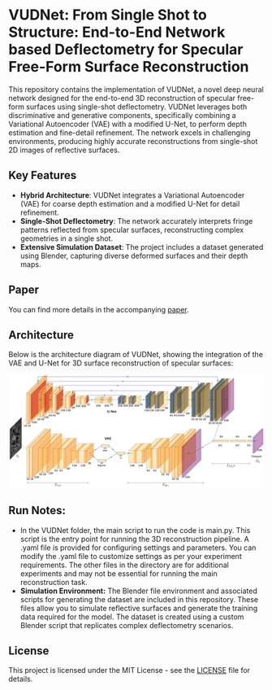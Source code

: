 # VUDNet: From Single Shot to Structure: End-to-End Network based Deflectometry for Specular Free-Form Surface Reconstruction

This repository contains the implementation of VUDNet, a novel deep neural network designed for the end-to-end 3D reconstruction of specular free-form surfaces using single-shot deflectometry. VUDNet leverages both discriminative and generative components, specifically combining a Variational Autoencoder (VAE) with a modified U-Net, to perform depth estimation and fine-detail refinement. The network excels in challenging environments, producing highly accurate reconstructions from single-shot 2D images of reflective surfaces.

## Key Features
- **Hybrid Architecture**: VUDNet integrates a Variational Autoencoder (VAE) for coarse depth estimation and a modified U-Net for detail refinement.
- **Single-Shot Deflectometry**: The network accurately interprets fringe patterns reflected from specular surfaces, reconstructing complex geometries in a single shot.
- **Extensive Simulation Dataset**: The project includes a dataset generated using Blender, capturing diverse deformed surfaces and their depth maps.

## Paper
You can find more details in the accompanying [paper]([https://www.preprints.org/manuscript/202409.1851/v1](https://www.mdpi.com/2076-3417/14/23/10824)]).

## Architecture
Below is the architecture diagram of VUDNet, showing the integration of the VAE and U-Net for 3D surface reconstruction of specular surfaces:

![VUDNet Architecture](VUDNet_Arch.jpg)


## Run Notes:

- In the VUDNet folder, the main script to run the code is main.py. This script is the entry point for running the 3D reconstruction pipeline. A .yaml file is provided for configuring settings and parameters. You can modify the .yaml file to customize settings as per your experiment requirements. The other files in the directory are for additional experiments and may not be essential for running the main reconstruction task.
- **Simulation Environment:** The Blender file environment and associated scripts for generating the dataset are included in this repository. These files allow you to simulate reflective surfaces and generate the training data required for the model. The dataset is created using a custom Blender script that replicates complex deflectometry scenarios.


## License
This project is licensed under the MIT License - see the [LICENSE](LICENSE) file for details.



